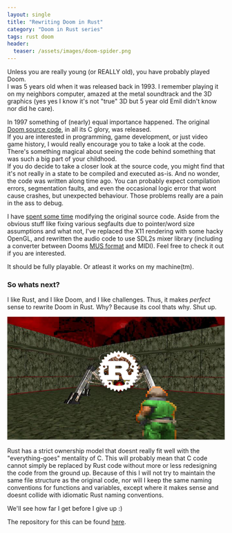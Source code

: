 ```yaml
---
layout: single
title: "Rewriting Doom in Rust"
category: "Doom in Rust series"
tags: rust doom
header:
  teaser: /assets/images/doom-spider.png
---
```


Unless you are really young (or REALLY old), you have probably played Doom.  
I was 5 years old when it was released back in 1993. I remember playing it on my neighbors computer, amazed at the metal soundtrack and the 3D graphics (yes yes I know it's not "true" 3D but 5 year old Emil didn't know nor did he care).  
  
In 1997 something of (nearly) equal importance happened. The original [Doom source code](https://github.com/id-Software/DOOM), in all its C glory, was released.  
If you are interested in programming, game development, or just video game history, I would really encourage you to take a look at the code. There's something magical about seeing the code behind something that was such a big part of your childhood.  
If you do decide to take a closer look at the source code, you might find that it's not really in a state to be compiled and executed as-is. And no wonder, the code was written along time ago. You can probably expect compilation errors, segmentation faults, and even the occasional logic error that wont cause crashes, but unexpected behaviour. Those problems really are a pain in the ass to debug.

I have [spent some time](https://github.com/EmilNorden/DOOM) modifying the original source code. Aside from the obvious stuff like fixing various segfaults due to pointer/word size assumptions and what not, I've replaced the X11 rendering with some hacky OpenGL, and rewritten the audio code to use SDL2s mixer library (including a converter between Dooms [MUS format](https://doomwiki.org/wiki/MUS) and MIDI). Feel free to check it out if you are interested.

It should be fully playable. Or atleast it works on my machine(tm).
### So whats next?
I like Rust, and I like Doom, and I like challenges. Thus, it makes *perfect* sense to rewrite Doom in Rust. Why? Because its cool thats why. Shut up.

![Spiders!](/assets/images/doom-spider.png)

Rust has a strict ownership model that doesnt really fit well with the "everything-goes" mentality of C. This will probably mean that C code cannot simply be replaced by Rust code without more or less redesigning the code from the ground up. Because of this I will not try to maintain the same file structure as the original code, nor will I keep the same naming conventions for functions and variables, except where it makes sense and doesnt collide with idiomatic Rust naming conventions.  

We'll see how far I get before I give up :)


The repository for this can be found [here](https://github.com/EmilNorden/ROOM).
